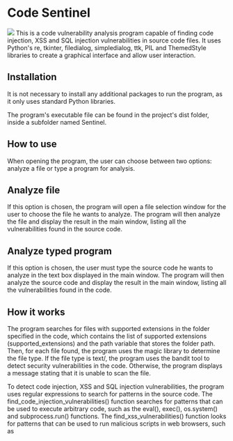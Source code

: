 # Code Sentinel
<img src="https://media.licdn.com/dms/image/D4E22AQETiL6b7cRhpw/feedshare-shrink_800/0/1683300138582?e=1686787200&v=beta&t=eBAjkN19uaHzsFo1C63Kd3IBQg8PtW456YBlQYoZyMo"></img>
This is a code vulnerability analysis program capable of finding code injection, XSS and SQL injection vulnerabilities in source code files. It uses Python's re, tkinter, filedialog, simpledialog, ttk, PIL and ThemedStyle libraries to create a graphical interface and allow user interaction.

## Installation
It is not necessary to install any additional packages to run the program, as it only uses standard Python libraries.

The program's executable file can be found in the project's dist folder, inside a subfolder named Sentinel.

## How to use
When opening the program, the user can choose between two options: analyze a file or type a program for analysis.

## Analyze file
If this option is chosen, the program will open a file selection window for the user to choose the file he wants to analyze. The program will then analyze the file and display the result in the main window, listing all the vulnerabilities found in the source code.

## Analyze typed program
If this option is chosen, the user must type the source code he wants to analyze in the text box displayed in the main window. The program will then analyze the source code and display the result in the main window, listing all the vulnerabilities found in the code.

## How it works
The program searches for files with supported extensions in the folder specified in the code, which contains the list of supported extensions (supported_extensions) and the path variable that stores the folder path. Then, for each file found, the program uses the magic library to determine the file type. If the file type is text/, the program uses the bandit tool to detect security vulnerabilities in the code. Otherwise, the program displays a message stating that it is unable to scan the file.

To detect code injection, XSS and SQL injection vulnerabilities, the program uses regular expressions to search for patterns in the source code. The find_code_injection_vulnerabilities() function searches for patterns that can be used to execute arbitrary code, such as the eval(), exec(), os.system() and subprocess.run() functions. The find_xss_vulnerabilities() function looks for patterns that can be used to run malicious scripts in web browsers, such as <script> and <img> tags with src and onerror attributes. The find_sql_injection_vulnerabilities() function searches for patterns that can be used to inject malicious SQL commands into databases, such as SELECT, DROP TABLE and DELETE FROM keywords. All functions return a list of dictionaries with information about the vulnerabilities found, such as the type of vulnerability, the pattern found and the source code line where the vulnerability was detected.

The find_vulnerabilities() function uses these three functions to search for vulnerabilities of all types after searching for vulnerabilities, the find_vulnerabilities() function stores them in a list and returns that list.

The main() function then takes this list of vulnerabilities and displays them on the screen for the user, along with a warning if no vulnerabilities were found or if an error occurred during runtime.

It is important to remember that this is just a simplified example of a security program. In practice, there are many other types of vulnerabilities that can be exploited and many other techniques that can be used to find them. In addition, it is essential to always keep the program up to date and test it frequently to ensure system security.

Finally, it is important to highlight that information security is a critical issue that must be taken seriously by all companies and organizations. Investing in technologies and professionals specialized in security is essential to guarantee the protection of data and confidential information.

## Limitations
The program only supports detection of the vulnerabilities mentioned above and text files. Binary files will not be analyzed.

## Additional notes
The program uses the bandit package to detect vulnerabilities in text files. Make sure bandit is installed on your system before using the program.





